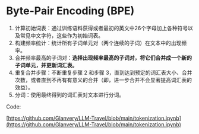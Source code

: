 # Byte-Pair Encoding (BPE)

1. 计算初始词表：通过训练语料获得或者最初的英文中26个字母加上各种符号以及常见中文字符，这些作为初始词表。
2. 构建频率统计：统计所有子词单元对（两个连续的子词）在文本中的出现频率。
3. 合并频率最高的子词对：**选择出现频率最高的子词对，将它们合并成一个新的子词单元，并更新词汇表。**
4. 重复合并步骤：不断重复步骤 2 和步骤 3，直到达到预定的词汇表大小、合并次数，或者直到不再有有意义的合并（即，进一步合并不会显著提高词汇表的效益）。
5. 分词：使用最终得到的词汇表对文本进行分词。

Code:

[https://github.com/Glanvery/LLM-Travel/blob/main/tokenization.ipynb](https://github.com/Glanvery/LLM-Travel/blob/main/tokenization.ipynb)
